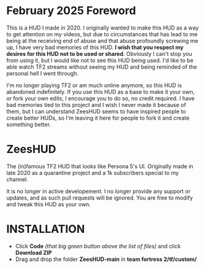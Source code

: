 # February 2025 Foreword
This is a HUD I made in 2020. I originally wanted to make this HUD as a way to get attention on my videos, but due to circumstances that has lead to me being at the receiving end of abuse and that abuse profoundly screwing me up, I have very bad memories of this HUD. **I wish that you respect my desires for this HUD not to be used or shared**. Obviously I can't stop you from using it, but I would like not to see this HUD being used. I'd like to be able watch TF2 streams without seeing my HUD and being reminded of the personal hell I went through.

I'm no longer playing TF2 or am much online anymore, so this HUD is abandoned indefinitely. If you use this HUD as a base to make it your own, or fork your own edits, I encourage you to do so, no credit required. I have bad memories tied to this project and I wish I never made it because of them, but I can understand ZeesHUD seems to have inspired people to create better HUDs, so I'm leaving it here for people to fork it and create something better.

# ZeesHUD
The (in)famous TF2 HUD that looks like Persona 5's UI.
Originally made in late 2020 as a quarantine project and a 1k subscribers special to my channel.

It is no longer in active developement. I no longer provide any support or updates, and as such pull requests will be ignored. You are free to modify and tweak this HUD as your own.


# INSTALLATION
- Click **Code** *(that big green button above the list of files)* and click **Download ZIP**
- Drag and drop the folder **ZeesHUD-main** in **team fortress 2/tf/custom/**
